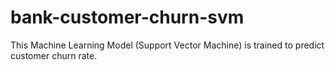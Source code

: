 # bank-customer-churn-svm
This Machine Learning Model (Support Vector Machine) is trained to predict customer churn rate.
